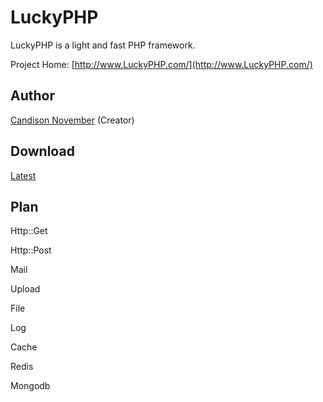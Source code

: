 # LuckyPHP

LuckyPHP is a light and fast PHP framework.

Project Home: [http://www.LuckyPHP.com/](http://www.LuckyPHP.com/)

## Author

[Candison November](http://www.kandisheng.com/) (Creator)

## Download

[Latest](https://github.com/ShareAny/LuckyPHP/archive/master.zip)

## Plan

Http::Get

Http::Post

Mail

Upload

File

Log

Cache

Redis

Mongodb